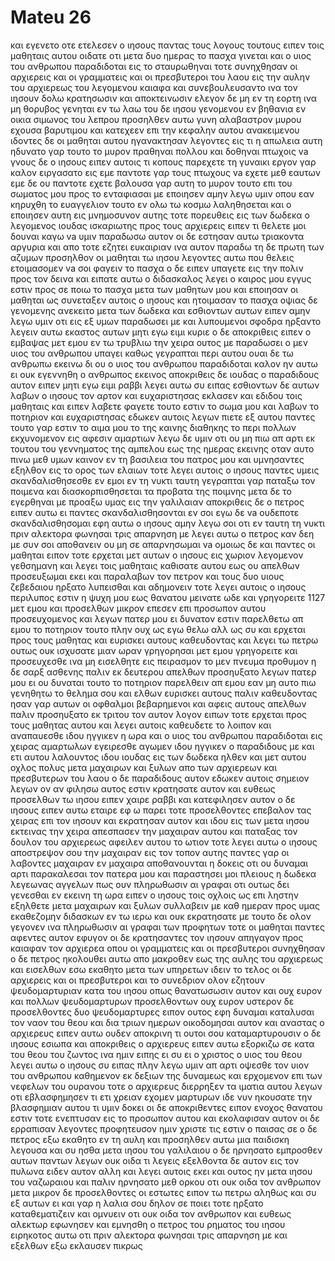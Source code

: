 # Mateu 26
και εγενετο οτε ετελεσεν ο ιησους παντας τους λογους τουτους ειπεν τοις μαθηταις αυτου
οιδατε οτι μετα δυο ημερας το πασχα γινεται και ο υιος του ανθρωπου παραδιδοται εις το σταυρωθηναι
τοτε συνηχθησαν οι αρχιερεις και οι γραμματεις και οι πρεσβυτεροι του λαου εις την αυλην του αρχιερεως του λεγομενου καιαφα
και συνεβουλευσαντο ινα τον ιησουν δολω κρατησωσιν και αποκτεινωσιν
ελεγον δε μη εν τη εορτη ινα μη θορυβος γενηται εν τω λαω
του δε ιησου γενομενου εν βηθανια εν οικια σιμωνος του λεπρου
προσηλθεν αυτω γυνη αλαβαστρον μυρου εχουσα βαρυτιμου και κατεχεεν επι την κεφαλην αυτου ανακειμενου
ιδοντες δε οι μαθηται αυτου ηγανακτησαν λεγοντες εις τι η απωλεια αυτη 
ηδυνατο γαρ τουτο το μυρον πραθηναι πολλου και δοθηναι πτωχοις va
γνους δε ο ιησους ειπεν αυτοις τι κοπους παρεχετε τη γυναικι εργον γαρ καλον ειργασατο εις εμε
παντοτε γαρ τους πτωχους va εχετε μεθ εαυτων εμε δε ου παντοτε εχετε 
βαλουσα γαρ αυτη το μυρον τουτο επι του σωματος μου προς το ενταφιασαι με εποιησεν
αμην λεγω υμιν οπου εαν κηρυχθη το ευαγγελιον τουτο εν ολω τω κοσμω λαληθησεται και ο εποιησεν αυτη εις μνημοσυνον αυτης
τοτε πορευθεις εις των δωδεκα ο λεγομενος ιουδας ισκαριωτης προς τους αρχιερεις
ειπεν τι θελετε μοι δουναι καγω va υμιν παραδωσω αυτον οι δε εστησαν αυτω τριακοντα αργυρια
και απο τοτε εζητει ευκαιριαν ινα αυτον παραδω
τη δε πρωτη των αζυμων προσηλθον οι μαθηται τω ιησου λεγοντες αυτω που θελεις ετοιμασομεν va σοι φαγειν το πασχα
ο δε ειπεν υπαγετε εις την πολιν προς τον δεινα και ειπατε αυτω ο διδασκαλος λεγει ο καιρος μου εγγυς εστιν προς σε ποιω το πασχα μετα των μαθητων μου 
και εποιησαν οι μαθηται ως συνεταξεν αυτοις ο ιησους και ητοιμασαν το πασχα 
οψιας δε γενομενης ανεκειτο μετα των δωδεκα
και εσθιοντων αυτων ειπεν αμην λεγω υμιν οτι εις εξ υμων παραδωσει με
και λυπουμενοι σφοδρα ηρξαντο λεγειν αυτω εκαστος αυτων μητι εγω ειμι κυριε 
ο δε αποκριθεις ειπεν ο εμβαψας μετ εμου εν τω τρυβλιω την χειρα ουτος με παραδωσει
ο μεν υιος του ανθρωπου υπαγει καθως γεγραπται περι αυτου ουαι δε τω ανθρωπω εκεινω δι ου ο υιος του ανθρωπου παραδιδοται καλον ην αυτω ει ουκ εγεννηθη ο ανθρωπος εκεινος
αποκριθεις δε ιουδας ο παραδιδους αυτον ειπεν μητι εγω ειμι ραββι λεγει αυτω συ ειπας
εσθιοντων δε αυτων λαβων ο ιησους τον αρτον και ευχαριστησας εκλασεν και εδιδου τοις μαθηταις και ειπεν λαβετε φαγετε τουτο εστιν το σωμα μου
και λαβων το ποτηριον και ευχαριστησας εδωκεν αυτοις λεγων πιετε εξ αυτου παντες
τουτο γαρ εστιν το αιμα μου το της καινης διαθηκης το περι πολλων εκχυνομενον εις αφεσιν αμαρτιων
λεγω δε υμιν οτι ου μη πιω απ αρτι εκ τουτου του γεννηματος της αμπελου εως της ημερας εκεινης οταν αυτο πινω μεθ υμων καινον εν τη βασιλεια του πατρος μου
και υμνησαντες εξηλθον εις το ορος των ελαιων
τοτε λεγει αυτοις ο ιησους παντες υμεις σκανδαλισθησεσθε εν εμοι εν τη νυκτι ταυτη γεγραπται γαρ παταξω τον ποιμενα και διασκορπισθησεται τα προβατα της ποιμνης
μετα δε το εγερθηναι με προαξω υμας εις την γαλιλαιαν
αποκριθεις δε ο πετρος ειπεν αυτω ει παντες σκανδαλισθησονται εν σοι εγω δε va ουδεποτε σκανδαλισθησομαι
εφη αυτω ο ιησους αμην λεγω σοι οτι εν ταυτη τη νυκτι πριν αλεκτορα φωνησαι τρις απαρνηση με
λεγει αυτω ο πετρος καν δεη με συν σοι αποθανειν ου μη σε απαρνησωμαι va ομοιως δε και παντες οι μαθηται ειπον
τοτε ερχεται μετ αυτων ο ιησους εις χωριον λεγομενον γεθσημανη και λεγει τοις μαθηταις καθισατε αυτου εως ου απελθων προσευξωμαι εκει
και παραλαβων τον πετρον και τους δυο υιους ζεβεδαιου ηρξατο λυπεισθαι και αδημονειν
τοτε λεγει αυτοις ο ιησους περιλυπος εστιν η ψυχη μου εως θανατου μεινατε ωδε και γρηγορειτε 1127 μετ εμου
και προσελθων μικρον επεσεν επι προσωπον αυτου προσευχομενος και λεγων πατερ μου ει δυνατον εστιν παρελθετω απ εμου το ποτηριον τουτο πλην ουχ ως εγω θελω αλλ ως συ
και ερχεται προς τους μαθητας και ευρισκει αυτους καθευδοντας και λεγει τω πετρω ουτως ουκ ισχυσατε μιαν ωραν γρηγορησαι μετ εμου
γρηγορειτε και προσευχεσθε ινα μη εισελθητε εις πειρασμον το μεν πνευμα προθυμον η δε σαρξ ασθενης
παλιν εκ δευτερου απελθων προσηυξατο λεγων πατερ μου ει ου δυναται τουτο το ποτηριον παρελθειν απ εμου εαν μη αυτο πιω γενηθητω το θελημα σου
και ελθων ευρισκει αυτους παλιν καθευδοντας ησαν γαρ αυτων οι οφθαλμοι βεβαρημενοι
και αφεις αυτους απελθων παλιν προσηυξατο εκ τριτου τον αυτον λογον ειπων 
τοτε ερχεται προς τους μαθητας αυτου και λεγει αυτοις καθευδετε το λοιπον και αναπαυεσθε ιδου ηγγικεν η ωρα και ο υιος του ανθρωπου παραδιδοται εις χειρας αμαρτωλων
εγειρεσθε αγωμεν ιδου ηγγικεν ο παραδιδους με
και ετι αυτου λαλουντος ιδου ιουδας εις των δωδεκα ηλθεν και μετ αυτου οχλος πολυς μετα μαχαιρων και ξυλων απο των αρχιερεων και πρεσβυτερων του λαου
ο δε παραδιδους αυτον εδωκεν αυτοις σημειον λεγων ον αν φιλησω αυτος εστιν κρατησατε αυτον
και ευθεως προσελθων τω ιησου ειπεν χαιρε ραββι και κατεφιλησεν αυτον
ο δε ιησους ειπεν αυτω εταιρε εφ ω παρει τοτε προσελθοντες επεβαλον τας χειρας επι τον ιησουν και εκρατησαν αυτον
και ιδου εις των μετα ιησου εκτεινας την χειρα απεσπασεν την μαχαιραν αυτου και παταξας τον δουλον του αρχιερεως αφειλεν αυτου το ωτιον
τοτε λεγει αυτω ο ιησους αποστρεψον σου την μαχαιραν εις τον τοπον αυτης παντες γαρ οι λαβοντες μαχαιραν εν μαχαιρα αποθανουνται
η δοκεις οτι ου δυναμαι αρτι παρακαλεσαι τον πατερα μου και παραστησει μοι πλειους η δωδεκα λεγεωνας αγγελων
πως ουν πληρωθωσιν αι γραφαι οτι ουτως δει γενεσθαι
εν εκεινη τη ωρα ειπεν ο ιησους τοις οχλοις ως επι ληστην εξηλθετε μετα μαχαιρων και ξυλων συλλαβειν με καθ ημεραν προς υμας εκαθεζομην διδασκων εν τω ιερω και ουκ εκρατησατε με
τουτο δε ολον γεγονεν ινα πληρωθωσιν αι γραφαι των προφητων τοτε οι μαθηται παντες αφεντες αυτον εφυγον
οι δε κρατησαντες τον ιησουν απηγαγον προς καιαφαν τον αρχιερεα οπου οι γραμματεις και οι πρεσβυτεροι συνηχθησαν
ο δε πετρος ηκολουθει αυτω απο μακροθεν εως της αυλης του αρχιερεως και εισελθων εσω εκαθητο μετα των υπηρετων ιδειν το τελος
οι δε αρχιερεις και οι πρεσβυτεροι και το συνεδριον ολον εζητουν ψευδομαρτυριαν κατα του ιησου οπως θανατωσωσιν αυτον
και ουχ ευρον και πολλων ψευδομαρτυρων προσελθοντων ουχ ευρον
υστερον δε προσελθοντες δυο ψευδομαρτυρες ειπον ουτος εφη δυναμαι καταλυσαι τον ναον του θεου και δια τριων ημερων οικοδομησαι αυτον
και αναστας ο αρχιερευς ειπεν αυτω ουδεν αποκρινη τι ουτοι σου καταμαρτυρουσιν
ο δε ιησους εσιωπα και αποκριθεις ο αρχιερευς ειπεν αυτω εξορκιζω σε κατα του θεου του ζωντος ινα ημιν ειπης ει συ ει ο χριστος ο υιος του θεου 
λεγει αυτω ο ιησους συ ειπας πλην λεγω υμιν απ αρτι οψεσθε τον υιον του ανθρωπου καθημενον εκ δεξιων της δυναμεως και ερχομενον επι των νεφελων του ουρανου
τοτε ο αρχιερευς διερρηξεν τα ιματια αυτου λεγων οτι εβλασφημησεν τι ετι χρειαν εχομεν μαρτυρων ιδε νυν ηκουσατε την βλασφημιαν αυτου
τι υμιν δοκει οι δε αποκριθεντες ειπον ενοχος θανατου εστιν
τοτε ενεπτυσαν εις το προσωπον αυτου και εκολαφισαν αυτον οι δε ερραπισαν 
λεγοντες προφητευσον ημιν χριστε τις εστιν ο παισας σε
ο δε πετρος εξω εκαθητο εν τη αυλη και προσηλθεν αυτω μια παιδισκη λεγουσα και συ ησθα μετα ιησου του γαλιλαιου
ο δε ηρνησατο εμπροσθεν αυτων παντων λεγων ουκ οιδα τι λεγεις
εξελθοντα δε αυτον εις τον πυλωνα ειδεν αυτον αλλη και λεγει αυτοις εκει και ουτος ην μετα ιησου του ναζωραιου
και παλιν ηρνησατο μεθ ορκου οτι ουκ οιδα τον ανθρωπον
μετα μικρον δε προσελθοντες οι εστωτες ειπον τω πετρω αληθως και συ εξ αυτων ει και γαρ η λαλια σου δηλον σε ποιει
τοτε ηρξατο καταθεματιζειν και ομνυειν οτι ουκ οιδα τον ανθρωπον και ευθεως αλεκτωρ εφωνησεν
και εμνησθη ο πετρος του ρηματος του ιησου ειρηκοτος αυτω οτι πριν αλεκτορα φωνησαι τρις απαρνηση με και εξελθων εξω εκλαυσεν πικρως
